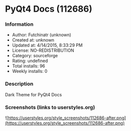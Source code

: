 # PyQt4 Docs (112686)

### Information
- Author: Futchinatr (unknown)
- Created at: unknown
- Updated at: 4/14/2015, 8:33:29 PM
- License: NO-REDISTRIBUTION
- Category: sourceforge
- Rating: undefined
- Total installs: 96
- Weekly installs: 0


### Description
Dark Theme for PyQt4 Docs


### Screenshots (links to userstyles.org)
![https://userstyles.org/style_screenshots/112686-after.png](https://userstyles.org/style_screenshots/112686-after.png)


